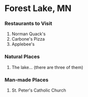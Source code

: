 # Forest Lake, MN

### Restaurants to Visit
1) Norman Quack's
2) Carbone's Pizza
3) Applebee's

### Natural Places
1) The lake... (there are three of them)

### Man-made Places
1) St. Peter's Catholic Church

